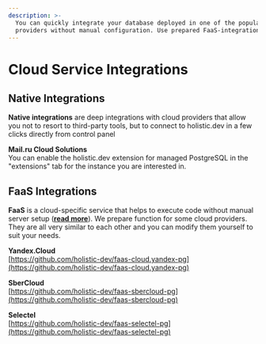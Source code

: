 ```yaml
---
description: >-
  You can quickly integrate your database deployed in one of the popular cloud
  providers without manual configuration. Use prepared FaaS-integrations.
---
```


# Cloud Service Integrations

## Native Integrations

**Native integrations** are deep integrations with cloud providers that allow you not to resort to third-party tools, but to connect to holistic.dev in a few clicks directly from control panel

**Mail.ru Cloud Solutions**  
You can enable the holistic.dev extension for managed PostgreSQL in the "extensions" tab for the instance you are interested in.

## FaaS Integrations

**FaaS** is a cloud-specific service that helps to execute code without manual server setup \([**read more**](https://en.wikipedia.org/wiki/Function_as_a_service)\). We prepare function for some cloud providers. They are all very similar to each other and you can modify them yourself to suit your needs.

**Yandex.Cloud**   
[https://github.com/holistic-dev/faas-cloud.yandex-pg](https://github.com/holistic-dev/faas-cloud.yandex-pg)

**SberCloud**  
[https://github.com/holistic-dev/faas-sbercloud-pg](https://github.com/holistic-dev/faas-sbercloud-pg)  
  
**Selectel**  
[https://github.com/holistic-dev/faas-selectel-pg](https://github.com/holistic-dev/faas-selectel-pg)

